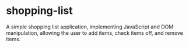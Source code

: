 # shopping-list
A simple shopping list application, implementing JavaScript and DOM manipulation, 
allowing the user to add items, check items off, and remove items.
